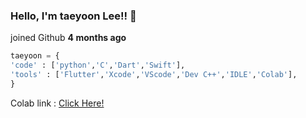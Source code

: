### Hello, I'm taeyoon Lee!! 👋

joined Github **4 months ago**

```python
taeyoon = {
'code' : ['python','C','Dart','Swift'],
'tools' : ['Flutter','Xcode','VScode','Dev C++','IDLE','Colab'],
}
```

Colab link : [Click Here!](https://colab.research.google.com/drive/13ty2bU3i6f8KsbRrlfpVKyxwyjQqVpfz)

<!--
**taeyoonL/taeyoonL** is a ✨ _special_ ✨ repository because its `README.md` (this file) appears on your GitHub profile.

Here are some ideas to get you started:

- 🔭 I’m currently working on ...
- 🌱 I’m currently learning ...
- 👯 I’m looking to collaborate on ...
- 🤔 I’m looking for help with ...
- 💬 Ask me about ...
- 📫 How to reach me: ...
- 😄 Pronouns: ...
- ⚡ Fun fact: ...
-->
